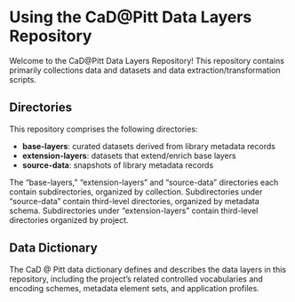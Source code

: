 # Using the CaD@Pitt Data Layers Repository

Welcome to the CaD@Pitt Data Layers Repository! This repository contains primarily collections data and datasets and data extraction/transformation scripts.

## Directories
This repository comprises the following directories:
* **base-layers**: curated datasets derived from library metadata records
* **extension-layers**: datasets that extend/enrich base layers
* **source-data**: snapshots of library metadata records 
<!--* **processing-tools**: scripts for extracting and transforming data from library metadata records-->

The “base-layers,” “extension-layers” and “source-data” directories each contain subdirectories, organized by collection. Subdirectories under “source-data” contain third-level directories, organized by metadata schema. Subdirectories under “extension-layers” contain third-level  directories organized by project. 

## Data Dictionary
The CaD @ Pitt data dictionary defines and describes the data layers in this repository, including the project’s related controlled vocabularies and encoding schemes, metadata element sets, and application profiles.

























